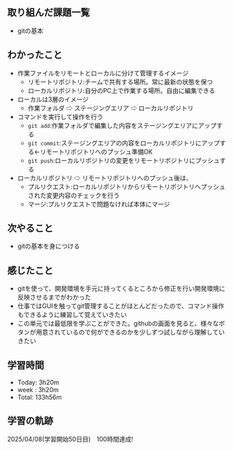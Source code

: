 ## 取り組んだ課題一覧
- gitの基本
## わかったこと
- 作業ファイルをリモートとローカルに分けて管理するイメージ
  - リモートリポジトリ:チームで共有する場所。常に最新の状態を保つ
  - ローカルリポジトリ:自分のPC上で作業する場所。自由に編集できる
- ローカルは3層のイメージ
  - 作業フォルダ ⇨ ステージングエリア ⇨ ローカルリポジトリ
- コマンドを実行して操作を行う
  - `git add`:作業フォルダで編集した内容をステージングエリアにアップする
  - `git commit`:ステージングエリアの内容をローカルリポジトリにアップする←リモートリポジトリへのプッシュ準備OK
  - `git push`:ローカルリポジトリの変更をリモートリポジトリにプッシュする
- ローカルリポジトリ ⇨ リモートリポジトリへのプッシュ後は、
  - プルリクエスト:ローカルリポジトリからリモートリポジトリへプッシュされた変更内容のチェックを行う
  - マージ:プルリクエストで問題なければ本体にマージ
## 次やること
- gitの基本を身につける
## 感じたこと
- gitを使って、開発環境を手元に持ってくるところから修正を行い開発環境に反映させるまでがわかった
- 仕事ではGUIを触ってgit管理することがほとんどだったので、コマンド操作もできるように練習して覚えていきたい
- この単元では最低限を学ぶことができた。githubの画面を見ると、様々なボタンが用意されているので何ができるのかを少しずつ試しながら理解していきたい
## 学習時間
- Today: 3h20m
- week : 3h20m
- Total: 133h56m
## 学習の軌跡
2025/04/08(学習開始50日目)　100時間達成!
